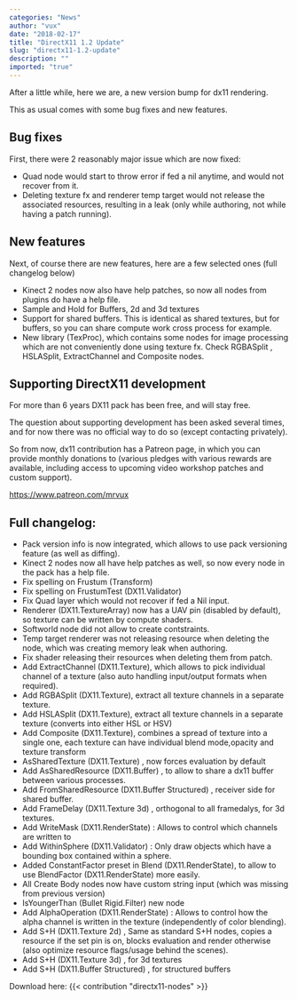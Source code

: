 ```yaml
---
categories: "News"
author: "vux"
date: "2018-02-17"
title: "DirectX11 1.2 Update"
slug: "directx11-1.2-update"
description: ""
imported: "true"
---
```



After a little while, here we are, a new version bump for dx11 rendering.

This as usual comes with some bug fixes and new features.

##  Bug fixes 
First, there were 2 reasonably major issue which are now fixed:
* Quad node would start to throw error if fed a nil anytime, and would not recover from it.
* Deleting texture fx and renderer temp target would not release the associated resources, resulting in a leak (only while authoring, not while having a patch running). 

##  New features
Next, of course there are new features, here are a few selected ones (full changelog below)
* Kinect 2 nodes now also have help patches, so now all nodes from plugins do have a help file.
* Sample and Hold for Buffers, 2d and 3d textures
* Support for shared buffers. This is identical as shared textures, but for buffers, so you can share compute work cross process for example.
* New library (TexProc), which contains some nodes for image processing which are not conveniently done using texture fx. Check RGBASplit , HSLASplit, ExtractChannel  and Composite nodes.

##  Supporting DirectX11 development
For more than 6 years DX11 pack has been free, and will stay free. 

The question about supporting development has been asked several times, and for now there was no official way to do so (except contacting privately).

So from now, dx11 contribution has a Patreon page, in which you can provide monthly donations to (various pledges with various rewards are available, including access to upcoming video workshop patches and custom support).

https://www.patreon.com/mrvux


##  Full changelog:
* Pack version info is now integrated, which allows to use pack versioning feature (as well as diffing).
* Kinect 2 nodes now all have help patches as well, so now every node in the pack has a help file.
* Fix spelling on Frustum (Transform)
* Fix spelling on FrustumTest (DX11.Validator)
* Fix Quad layer which would not recover if fed a Nil input.
* Renderer (DX11.TextureArray) now has a UAV pin (disabled by default), so texture can be written by compute shaders.
* Softworld node did not allow to create contstraints.
* Temp target renderer was not releasing resource when deleting the node, which was creating memory leak when authoring.
* Fix shader releasing their resources when deleting them from patch.
* Add ExtractChannel (DX11.Texture), which allows to pick individual channel of a texture (also auto handling input/output formats when required).
* Add RGBASplit (DX11.Texture), extract all texture channels in a separate texture.
* Add HSLASplit (DX11.Texture), extract all texture channels in a separate texture (converts into either HSL or HSV)
* Add Composite (DX11.Texture), combines a spread of texture into a single one, each texture can have individual blend mode,opacity and texture transform
* AsSharedTexture (DX11.Texture) , now forces evaluation by default
* Add AsSharedResource (DX11.Buffer) , to allow to share a dx11 buffer between various processes.
* Add FromSharedResource (DX11.Buffer Structured) , receiver side for shared buffer.
* Add FrameDelay (DX11.Texture 3d) , orthogonal to all framedalys, for 3d textures.
* Add WriteMask (DX11.RenderState) : Allows to control which channels are written to
* Add WithinSphere (DX11.Validator) : Only draw objects which have a bounding box contained within a sphere.
* Added ConstantFactor preset in Blend (DX11.RenderState), to allow to use BlendFactor (DX11.RenderState) more easily.
* All Create Body nodes now have custom string input (which was missing from previous version)
* IsYoungerThan (Bullet Rigid.Filter) new node
* Add AlphaOperation (DX11.RenderState) : Allows to control how the alpha channel is written in the texture (independently of color blending).
* Add S+H (DX11.Texture 2d) , Same as standard S+H nodes, copies a resource if the set pin is on, blocks evaluation and render otherwise (also optimize resource flags/usage behind the scenes).
* Add S+H (DX11.Texture 3d) , for 3d textures
* Add S+H (DX11.Buffer Structured) , for structured buffers


Download here:
{{< contribution "directx11-nodes" >}}